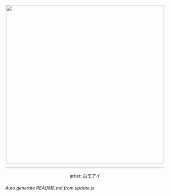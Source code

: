 
<p align="center">
  <img width="500" src="https://nekos.best/api/v2/neko/0549.png">
  <hr/>
  <center>
    artist: <a href="https://www.pixiv.net/en/artworks/93170361">白モアイ</a>
  </center>
</p>


###### Auto generate README.md from update.js

